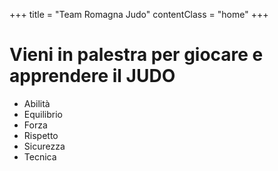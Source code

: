 +++
title = "Team Romagna Judo"
contentClass = "home"
+++

# Vieni in palestra per giocare e apprendere il JUDO

- Abilità
- Equilibrio
- Forza
- Rispetto
- Sicurezza
- Tecnica
